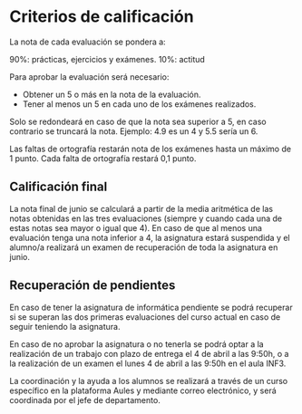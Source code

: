 # Criterios de calificación

La nota de cada evaluación se pondera a:

90%: prácticas, ejercicios y exámenes.
10%: actitud

Para aprobar la evaluación será necesario:
* Obtener un 5 o más en la nota de la evaluación.
* Tener al menos un 5 en cada uno de los exámenes realizados.

Solo se redondeará en caso de que la nota sea superior a 5, en caso contrario se truncará la nota. Ejemplo: 4.9 es un 4 y  5.5 sería un 6.

Las faltas de ortografía restarán nota de los exámenes hasta un máximo de 1 punto. Cada falta de ortografía restará 0,1 punto.

## Calificación final
La nota final de junio se calculará a partir de la media aritmética de las notas obtenidas en las tres evaluaciones (siempre y cuando cada una de estas notas sea mayor o igual que 4). 
En caso de que al menos una evaluación tenga una nota inferior a 4, la asignatura estará suspendida y  el alumno/a realizará un examen de recuperación de toda la asignatura en junio.

## Recuperación de pendientes
En caso de tener la asignatura de informática pendiente se podrá recuperar si se superan las dos primeras evaluaciones del curso actual en caso de seguir teniendo la asignatura.

En caso de no aprobar la asignatura o no tenerla se podrá optar a la realización de un trabajo con plazo de entrega el 4 de abril a las 9:50h, o a la realización de un examen el lunes 4 de abril a las 9:50h en el aula INF3.

La coordinación y la ayuda a los alumnos se realizará a través de un curso específico en la plataforma Aules y mediante correo electrónico, y será coordinada por el jefe de departamento.
